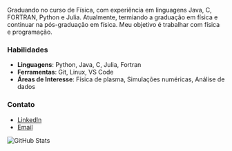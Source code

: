 Graduando no curso de Física, com experiência em linguagens Java, C, FORTRAN, Python e Julia. Atualmente, termiando a graduação em física e continuar na pós-graduação em física. Meu objetivo é trabalhar com física e programação.

### Habilidades
- **Linguagens**: Python, Java, C, Julia, Fortran
- **Ferramentas**: Git, Linux, VS Code
- **Áreas de Interesse**: Física de plasma, Simulações numéricas, Análise de dados

<!--### Projetos Destacados
%1. [Nome do Projeto](link-para-repositorio) - Breve descrição do projeto.
%2. [Nome do Projeto](link-para-repositorio) - Breve descrição do projeto.
-->
### Contato
- [LinkedIn](link-para-linkedin)
- [Email](wilian.bauer@ufrgs.br)

![GitHub Stats](https://github-readme-stats.vercel.app/api?username=wilianbauer77&show_icons=true&theme=radical)
